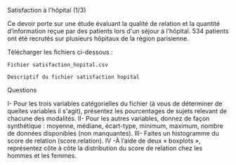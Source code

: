 Satisfaction à l'hôpital (1/3)

Ce devoir porte sur une étude évaluant la qualité de relation et la quantité d’information reçue par des patients lors d'un séjour à l’hôpital. 534 patients ont été recrutés sur plusieurs hôpitaux de la région parisienne.

Télécharger les fichiers ci-dessous :

    Fichier satisfaction_hopital.csv

    Descriptif du fichier satisfaction hopital


Questions

   I- Pour les trois variables catégorielles du fichier (à vous de déterminer de quelles variables il s'agit), présentez les pourcentages de sujets relevant de chacune des modalités.
   II- Pour les autres variables, donnez de façon synthétique : moyenne, médiane, écart-type, minimum, maximum, nombre de données disponibles (non manquantes).
   III- Faites un histogramme du score de relation (score.relation).
   IV -À l’aide de deux « boxplots », représentez côte à côte la distribution du score de relation chez les hommes et les femmes.

